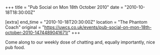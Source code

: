 +++
title = "Pub Social on Mon 18th October 2010"
date = "2010-10-18T18:30:00Z"

[extra]
end_time = "2010-10-18T20:30:00Z"
location = "The Phantom Coach"
original = "https://uwcs.co.uk/events/pub-social-on-mon-18th-october-2010-1474489041671/"
+++

Come along to our weekly dose of chatting and, equally importantly, nice pub food.

